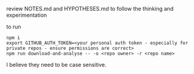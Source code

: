 review NOTES.md and HYPOTHESES.md to follow the thinking and experimentation

to run

```
npm i
export GITHUB_AUTH_TOKEN=<your personal auth token - especially for private repos - ensure permissions are correct>
npm run download-and-analyse -- -o <repo owner> -r <repo name>
```

I believe they need to be case sensitive.
